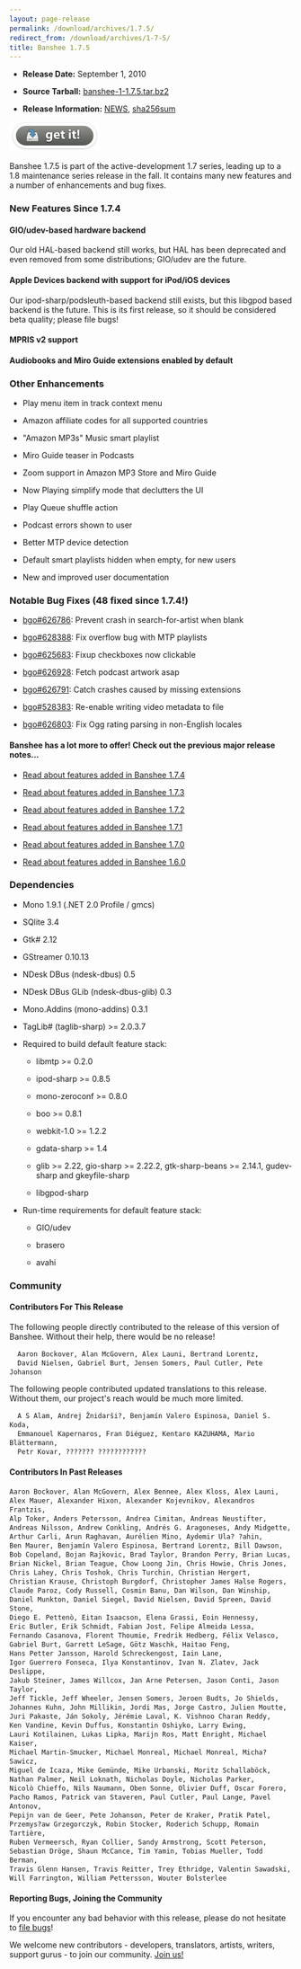 ```yaml
---
layout: page-release
permalink: /download/archives/1.7.5/
redirect_from: /download/archives/1-7-5/
title: Banshee 1.7.5
---
```



	
  * **Release Date:** September 1, 2010

	
  * **Source Tarball:** [banshee-1-1.7.5.tar.bz2](http://download.banshee-project.org/banshee/unstable/1.7.5/banshee-1-1.7.5.tar.bz2)

	
  * **Release Information:**
[NEWS](http://download.banshee-project.org/banshee/unstable/1.7.5/banshee-1-1.7.5.news),
[sha256sum](http://download.banshee-project.org/banshee/unstable/1.7.5/banshee-1-1.7.5.sha256sum)




[![Download Now](/images/download-button.png)](/download)





Banshee 1.7.5 is part of the active-development 1.7 series, leading up to a
    1.8 maintenance series release in the fall.  It contains many new features
    and a number of enhancements and bug fixes.





### New Features Since 1.7.4





#### GIO/udev-based hardware backend





Our old HAL-based backend still works, but HAL has been deprecated and even removed from some distributions; GIO/udev are the future.





#### Apple Devices backend with support for iPod/iOS devices





Our ipod-sharp/podsleuth-based backend still exists, but this libgpod based backend is the future.  This is its first release, so it should be considered beta quality; please file bugs!





#### MPRIS v2 support





#### Audiobooks and Miro Guide extensions enabled by default





### Other Enhancements





    
  * Play menu item in track context menu

    
  * Amazon affiliate codes for all supported countries

    
  * "Amazon MP3s" Music smart playlist

    
  * Miro Guide teaser in Podcasts

    
  * Zoom support in Amazon MP3 Store and Miro Guide

    
  * Now Playing simplify mode that declutters the UI

    
  * Play Queue shuffle action

    
  * Podcast errors shown to user

    
  * Better MTP device detection

    
  * Default smart playlists hidden when empty, for new users

    
  * New and improved user documentation





### Notable Bug Fixes (48 fixed since 1.7.4!)






  * [bgo#626786](http://bugzilla.gnome.org/show_bug.cgi?id=626786): Prevent crash in search-for-artist when blank


  * [bgo#628388](http://bugzilla.gnome.org/show_bug.cgi?id=628388): Fix overflow bug with MTP playlists


  * [bgo#625683](http://bugzilla.gnome.org/show_bug.cgi?id=625683): Fixup checkboxes now clickable


  * [bgo#626928](http://bugzilla.gnome.org/show_bug.cgi?id=626928): Fetch podcast artwork asap


  * [bgo#626791](http://bugzilla.gnome.org/show_bug.cgi?id=626791): Catch crashes caused by missing extensions


  * [bgo#528383](http://bugzilla.gnome.org/show_bug.cgi?id=528383): Re-enable writing video metadata to file


  * [bgo#626803](http://bugzilla.gnome.org/show_bug.cgi?id=626803): Fix Ogg rating parsing in non-English locales




#### Banshee has a lot more to offer! Check out the previous major release notes...





	
  * [Read about features added in Banshee 1.7.4](/download/archives/1.7.4)

	
  * [Read about features added in Banshee 1.7.3](/download/archives/1.7.3)

	
  * [Read about features added in Banshee 1.7.2](/download/archives/1.7.2)

	
  * [Read about features added in Banshee 1.7.1](/download/archives/1.7.1)

	
  * [Read about features added in Banshee 1.7.0](/download/archives/1.7.0)

	
  * [Read about features added in Banshee 1.6.0](/download/archives/1.6.0)




### Dependencies





	
  * Mono 1.9.1 (.NET 2.0 Profile / gmcs)

	
  * SQlite 3.4

	
  * Gtk# 2.12

	
  * GStreamer 0.10.13

	
  * NDesk DBus (ndesk-dbus) 0.5

	
  * NDesk DBus GLib (ndesk-dbus-glib) 0.3

	
  * Mono.Addins (mono-addins) 0.3.1

	
  * TagLib# (taglib-sharp) >= 2.0.3.7

	
  * Required to build default feature stack:

	
    * libmtp >= 0.2.0

	
    * ipod-sharp >= 0.8.5

	
    * mono-zeroconf >= 0.8.0

	
    * boo >= 0.8.1

        
    * webkit-1.0 >= 1.2.2

        
    * gdata-sharp >= 1.4

        
    * glib >= 2.22, gio-sharp >= 2.22.2, gtk-sharp-beans >= 2.14.1, gudev-sharp and gkeyfile-sharp

        
    * libgpod-sharp




	
  * Run-time requirements for default feature stack:

	
    * GIO/udev

	
    * brasero

	
    * avahi







### Community





#### Contributors For This Release


The following people directly contributed to the release of this version of Banshee. Without their help, there would be no release!


> 
      Aaron Bockover, Alan McGovern, Alex Launi, Bertrand Lorentz,
      David Nielsen, Gabriel Burt, Jensen Somers, Paul Cutler, Pete Johanson



The following people contributed updated translations to this release.    Without them, our project's reach would be much more limited.


> 
      A S Alam, Andrej Žnidarši?, Benjamín Valero Espinosa, Daniel S. Koda,
      Emmanouel Kapernaros, Fran Diéguez, Kentaro KAZUHAMA, Mario Blättermann,
      Petr Kovar, ??????? ????????????





#### Contributors In Past Releases




> 
    Aaron Bockover, Alan McGovern, Alex Bennee, Alex Kloss, Alex Launi,
    Alex Mauer, Alexander Hixon, Alexander Kojevnikov, Alexandros Frantzis,
    Alp Toker, Anders Petersson, Andrea Cimitan, Andreas Neustifter,
    Andreas Nilsson, Andrew Conkling, Andrés G. Aragoneses, Andy Midgette,
    Arthur Carli, Arun Raghavan, Aurélien Mino, Aydemir Ula? ?ahin,
    Ben Maurer, Benjamín Valero Espinosa, Bertrand Lorentz, Bill Dawson,
    Bob Copeland, Bojan Rajkovic, Brad Taylor, Brandon Perry, Brian Lucas,
    Brian Nickel, Brian Teague, Chow Loong Jin, Chris Howie, Chris Jones,
    Chris Lahey, Chris Toshok, Chris Turchin, Christian Hergert,
    Christian Krause, Christoph Burgdorf, Christopher James Halse Rogers,
    Claude Paroz, Cody Russell, Cosmin Banu, Dan Wilson, Dan Winship,
    Daniel Munkton, Daniel Siegel, David Nielsen, David Spreen, David Stone,
    Diego E. Pettenò, Eitan Isaacson, Elena Grassi, Eoin Hennessy,
    Eric Butler, Erik Schmidt, Fabian Jost, Felipe Almeida Lessa,
    Fernando Casanova, Florent Thoumie, Fredrik Hedberg, Félix Velasco,
    Gabriel Burt, Garrett LeSage, Götz Waschk, Haitao Feng,
    Hans Petter Jansson, Harold Schreckengost, Iain Lane,
    Igor Guerrero Fonseca, Ilya Konstantinov, Ivan N. Zlatev, Jack Deslippe,
    Jakub Steiner, James Willcox, Jan Arne Petersen, Jason Conti, Jason Taylor,
    Jeff Tickle, Jeff Wheeler, Jensen Somers, Jeroen Budts, Jo Shields,
    Johannes Kuhn, John Millikin, Jordi Mas, Jorge Castro, Julien Moutte,
    Juri Pakaste, Ján Sokoly, Jérémie Laval, K. Vishnoo Charan Reddy,
    Ken Vandine, Kevin Duffus, Konstantin Oshiyko, Larry Ewing,
    Lauri Kotilainen, Lukas Lipka, Marijn Ros, Matt Enright, Michael Kaiser,
    Michael Martin-Smucker, Michael Monreal, Michael Monreal, Micha? Sawicz,
    Miguel de Icaza, Mike Gemünde, Mike Urbanski, Moritz Schallaböck,
    Nathan Palmer, Neil Loknath, Nicholas Doyle, Nicholas Parker,
    Nicolò Chieffo, Nils Naumann, Oben Sonne, Olivier Duff, Oscar Forero,
    Pacho Ramos, Patrick van Staveren, Paul Cutler, Paul Lange, Pavel Antonov,
    Pepijn van de Geer, Pete Johanson, Peter de Kraker, Pratik Patel,
    Przemys?aw Grzegorczyk, Robin Stocker, Roderich Schupp, Romain Tartière,
    Ruben Vermeersch, Ryan Collier, Sandy Armstrong, Scott Peterson,
    Sebastian Dröge, Shaun McCance, Tim Yamin, Tobias Mueller, Todd Berman,
    Travis Glenn Hansen, Travis Reitter, Trey Ethridge, Valentin Sawadski,
    Will Farrington, William Pettersson, Wouter Bolsterlee





#### Reporting Bugs, Joining the Community


If you encounter any bad behavior with this release, please do not hesitate to [file bugs](/contribute/file-bugs/)!

We welcome new contributors - developers, translators, artists, writers, support gurus - to join our community.  [Join us!](/contribute)

